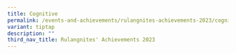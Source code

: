 ```yaml
---
title: Cognitive
permalink: /events-and-achievements/rulangnites-achievements-2023/cognitive-achievements/
variant: tiptap
description: ""
third_nav_title: Rulangnites' Achievements 2023
---
```

